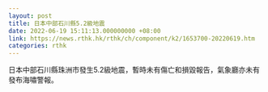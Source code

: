 ```yaml
---
layout: post
title: 日本中部石川縣5.2級地震
date: 2022-06-19 15:11:13.000000000 +08:00
link: https://news.rthk.hk/rthk/ch/component/k2/1653700-20220619.htm
categories: rthk
---
```


日本中部石川縣珠洲市發生5.2級地震，暫時未有傷亡和損毀報告，氣象廳亦未有發布海嘯警報。
